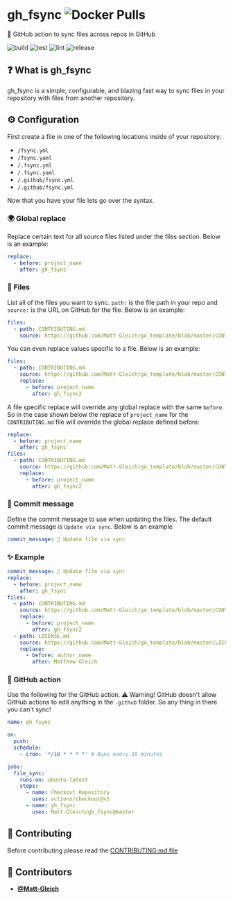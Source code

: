 <!-- DO NOT REMOVE - contributor_list:data:start:["Matt-Gleich"]:end -->

# gh_fsync ![Docker Pulls](https://img.shields.io/docker/pulls/mattgleich/gh_fsync)

🔄 GitHub action to sync files across repos in GitHub

![build](https://github.com/Matt-Gleich/gh_fsync/workflows/build/badge.svg)
![test](https://github.com/Matt-Gleich/gh_fsync/workflows/test/badge.svg)
![lint](https://github.com/Matt-Gleich/gh_fsync/workflows/lint/badge.svg)
![release](https://github.com/Matt-Gleich/gh_fsync/workflows/release/badge.svg)

## ❓ What is gh_fsync

gh_fsync is a simple, configurable, and blazing fast way to sync files in your repository with files from another repository.

## ⚙️ Configuration

First create a file in one of the following locations inside of your repository:

- `/fsync.yml`
- `/fsync.yaml`
- `/.fsync.yml`
- `/.fsync.yaml`
- `/.github/fsync.yml`
- `/.github/fsync.yml`

Now that you have your file lets go over the syntax.

### 🌍 Global replace

Replace certain text for all source files listed under the files section. Below is an example:

```yaml
replace:
  - before: project_name
    after: gh_fsync
```

### 📁 Files

List all of the files you want to sync. `path:` is the file path in your repo and `source:` is the URL on GitHub for the file. Below is an example:

```yaml
files:
  - path: CONTRIBUTING.md
    source: https://github.com/Matt-Gleich/go_template/blob/master/CONTRIBUTING.md
```

You can even replace values specific to a file. Below is an example:

```yaml
files:
  - path: CONTRIBUTING.md
    source: https://github.com/Matt-Gleich/go_template/blob/master/CONTRIBUTING.md
    replace:
      - before: project_name
        after: gh_fsync2
```

A file specific replace will override any global replace with the same `before`. So in the case shown below the replace of `project_name` for the `CONTRIBUTING.md` file will override the global replace defined before:

```yaml
replace:
  - before: project_name
    after: gh_fsync
files:
  - path: CONTRIBUTING.md
    source: https://github.com/Matt-Gleich/go_template/blob/master/CONTRIBUTING.md
    replace:
      - before: project_name
        after: gh_fsync2
```

### 💬 Commit message

Define the commit message to use when updating the files. The default commit message is `Update via sync`. Below is an example

```yaml
commit_message: 🔄 Update file via sync
```

### ✨ Example

```yaml
commit_message: 🔄 Update file via sync
replace:
  - before: project_name
    after: gh_fsync
files:
  - path: CONTRIBUTING.md
    source: https://github.com/Matt-Gleich/go_template/blob/master/CONTRIBUTING.md
    replace:
      - before: project_name
        after: gh_fsync2
  - path: LICENSE.md
    source: https://github.com/Matt-Gleich/go_template/blob/master/LICENSE.md
    replace:
      - before: author_name
        after: Matthew Gleich
```

### 🤖 GitHub action

Use the following for the GitHub action. ⚠️ Warning! GitHub doesn't allow GitHub actions to edit anything in the `.github` folder. So any thing in there you can't sync!

```yaml
name: gh_fsync

on:
  push:
  schedule:
    - cron: '*/10 * * * *' # Runs every 10 minutes

jobs:
  file_sync:
    runs-on: ubuntu-latest
    steps:
      - name: Checkout Repository
        uses: actions/checkout@v2
      - name: gh_fsync
        uses: Matt-Gleich/gh_fsync@master
```

## 🙌 Contributing

Before contributing please read the [CONTRIBUTING.md file](https://github.com/Matt-Gleich/gh_fsync/blob/master/CONTRIBUTING.md)

<!-- DO NOT REMOVE - contributor_list:start -->

## 👥 Contributors

- **[@Matt-Gleich](https://github.com/Matt-Gleich)**

<!-- DO NOT REMOVE - contributor_list:end -->
